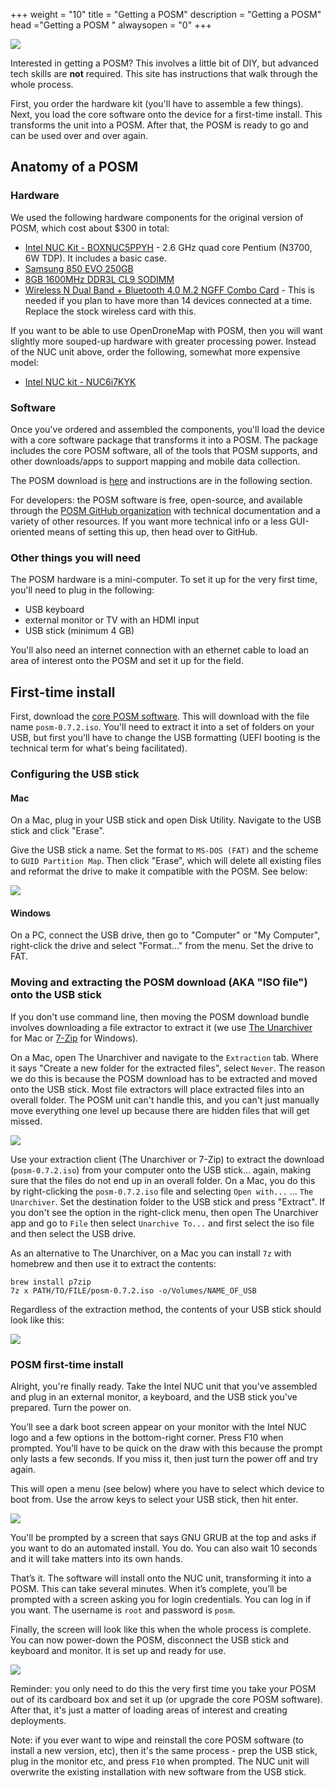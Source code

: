 +++
weight = "10"
title = "Getting a POSM"
description = "Getting a POSM"
head ="<label>Getting a POSM</label> "
alwaysopen = "0"
+++

![](hardware.jpg) 

Interested in getting a POSM? This involves a little bit of DIY, but advanced
tech skills are **not** required. This site has instructions that walk through
the whole process.

First, you order the hardware kit (you'll have to assemble a few things). Next,
you load the core software onto the device for a first-time install. This
transforms the unit into a POSM. After that, the POSM is ready to go and can be
used over and over again.

## Anatomy of a POSM

### Hardware

We used the following hardware components for the original version of POSM,
which cost about $300 in total:

* [Intel NUC Kit - BOXNUC5PPYH](http://smile.amazon.com/gp/product/B00XPVQHDU) -
  2.6 GHz quad core Pentium (N3700, 6W TDP). It includes a basic case.
* [Samsung 850 EVO 250GB](http://smile.amazon.com/gp/product/B00OAJ412U)
* [8GB 1600MHz DDR3L CL9 SODIMM](http://smile.amazon.com/gp/product/B00KQCOTCM)
* [Wireless N Dual Band + Bluetooth 4.0 M.2 NGFF Combo
  Card](https://www.thinkpenguin.com/gnu-linux/wireless-n-dual-band-bluetooth-40-m2-ngff-combo-card) -
  This is needed if you plan to have more than 14 devices connected at a time.
  Replace the stock wireless card with this.

If you want to be able to use OpenDroneMap with POSM, then you will
want slightly more souped-up hardware with greater processing power.
Instead of the NUC unit above, order the following, somewhat more expensive
model:

* [Intel NUC kit - NUC6i7KYK](https://smile.amazon.com/gp/product/B01DJ9XS52)

### Software

Once you've ordered and assembled the components, you'll load the device with a
core software package that transforms it into a POSM. The package includes the
core POSM software, all of the tools that POSM supports, and other
downloads/apps to support mapping and mobile data collection.

The POSM download is
[here](https://posm.s3.amazonaws.com/releases/posm-0.7.2.iso) and instructions
are in the following section.

For developers: the POSM software is free, open-source, and available through
the [POSM GitHub organization](https://github.com/posm) with technical
documentation and a variety of other resources. If you want more technical info
or a less GUI-oriented means of setting this up, then head over to GitHub.

### Other things you will need

The POSM hardware is a mini-computer. To set it up for the very first time,
you'll need to plug in the following:

* USB keyboard
* external monitor or TV with an HDMI input
* USB stick (minimum 4 GB)

You'll also need an internet connection with an ethernet cable to load an area
of interest onto the POSM and set it up for the field.

## First-time install

First, download the [core POSM
software](https://posm.s3.amazonaws.com/releases/posm-0.7.2.iso). This will
download with the file name `posm-0.7.2.iso`. You'll need to extract it into
a set of folders on your USB, but first you'll have to change the
USB formatting (UEFI booting is the technical term for what's being
facilitated).

### Configuring the USB stick

#### Mac

On a Mac, plug in your USB stick and open Disk Utility. Navigate to the USB
stick and click "Erase".

Give the USB stick a name. Set the format to `MS-DOS (FAT)` and the scheme to
`GUID Partition Map`. Then click "Erase", which will delete all existing files
and reformat the drive to make it compatible with the POSM. See below:

![](format.png)

#### Windows

On a PC, connect the USB drive, then go to "Computer" or "My Computer",
right-click the drive and select "Format…" from the menu. Set the drive to FAT.

### Moving and extracting the POSM download (AKA "ISO file") onto the USB stick

If you don't use command line, then moving the POSM download bundle involves
downloading a file extractor to extract it (we use [The
Unarchiver](https://itunes.apple.com/us/app/the-unarchiver/id425424353?mt=12)
for Mac or [7-Zip](http://www.7-zip.org/) for Windows).

On a Mac, open The Unarchiver and navigate to the `Extraction` tab. Where it
says "Create a new folder for the extracted files", select `Never`. The reason
we do this is because the POSM download has to be extracted and moved onto the
USB stick. Most file extractors will place extracted files into an overall
folder. The POSM unit can't handle this, and you can't just manually move
everything one level up because there are hidden files that will get missed.

![](extraction.png)

Use your extraction client (The Unarchiver or 7-Zip) to extract the download
(`posm-0.7.2.iso`) from your computer onto the USB stick... again, making sure that the files do
not end up in an overall folder. On a Mac, you do this by right-clicking the
`posm-0.7.2.iso` file and selecting `Open with...` ... `The Unarchiver`. Set the
destination folder to the USB stick and press "Extract". If you don't see the option in
the right-click menu, then open The Unarchiver app and go to `File` then select `Unarchive To...` and
first select the iso file and then select the USB drive.

As an alternative to The Unarchiver, on a Mac you can install `7z` with homebrew and then use it to extract the contents:
```
brew install p7zip
7z x PATH/TO/FILE/posm-0.7.2.iso -o/Volumes/NAME_OF_USB
```

Regardless of the extraction method, the contents of your USB stick should look like this:

![](finder.png)

### POSM first-time install

Alright, you're finally ready. Take the Intel NUC unit that you've assembled and
plug in an external monitor, a keyboard, and the USB stick you've prepared. Turn
the power on.

You’ll see a dark boot screen appear on your monitor with the Intel NUC logo and
a few options in the bottom-right corner. Press F10 when prompted. You’ll have
to be quick on the draw with this because the prompt only lasts a few seconds.
If you miss it, then just turn the power off and try again.

This will open a menu (see below) where you have to select which device to boot
from. Use the arrow keys to select your USB stick, then hit enter.

![](bootscreen.jpg)

You'll be prompted by a screen that says GNU GRUB at the top and asks if you
want to do an automated install. You do. You can also wait 10 seconds and it
will take matters into its own hands.

That’s it. The software will install onto the NUC unit, transforming it into a
POSM. This can take several minutes. When it’s complete, you’ll be prompted with
a screen asking you for login credentials. You can log in if you want. The
username is `root` and password is `posm`.

Finally, the screen will look like this when the whole process is complete. You
can now power-down the POSM, disconnect the USB stick and keyboard and monitor.
It is set up and ready for use.

![](logged-in.png)

Reminder: you only need to do this the very first time you take your POSM out of
its cardboard box and set it up (or upgrade the core POSM software). After that,
it's just a matter of loading areas of interest and creating deployments.

Note: if you ever want to wipe and reinstall the core POSM software (to install
a new version, etc), then it's the same process - prep the USB stick, plug in
the monitor etc, and press `F10` when prompted. The NUC unit will overwrite the
existing installation with new software from the USB stick.
